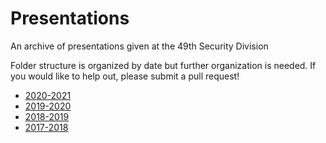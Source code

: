 # Presentations

An archive of presentations given at the 49th Security Division

Folder structure is organized by date but further organization is needed. If you would like to help out, please submit a pull request!

* [2020-2021](https://github.com/49thSecurityDivision/Presentations/tree/master/2020-2021)
* [2019-2020](https://github.com/49thSecurityDivision/Presentations/tree/master/2019-2020)
* [2018-2019](https://github.com/49thSecurityDivision/Presentations/tree/master/2018-2019)
* [2017-2018](https://github.com/49thSecurityDivision/Presentations/tree/master/2017-2018)
